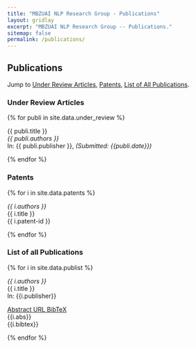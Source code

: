 ```yaml
---
title: "MBZUAI NLP Research Group - Publications"
layout: gridlay
excerpt: "MBZUAI NLP Research Group -- Publications."
sitemap: false
permalink: /publications/
---
```


<h2>Publications</h2>

Jump to [Under Review Articles](#under-review-articles), [Patents](#patents), [List of All Publications](#list-of-all-publications).

<h3 id="under-review-articles"> Under Review Articles </h3>

{% for publi in site.data.under_review %}
  
  <span class="navy">{{ publi.title }}</span><br />
  <em>{{ publi.authors }} </em><br />
  In: {{ publi.publisher }}, <i class="sky">(Submitted: {{publi.date}})</i>
  

{% endfor %}

<h3 id="patents"> Patents </h3>

{% for i in site.data.patents %}

  <em>{{ i.authors }} </em><br />
  {{ i.title }} <br />
  <span class="sky">{{ i.patent-id }}</span>

{% endfor %}

<h3 id="list-of-all-publications"> List of all Publications </h3>

{% for i in site.data.publist %}

  <em>{{ i.authors }} </em><br />
  <span class="navy">{{ i.title }}</span><br />
  In: {{i.publisher}}
<div class="col-sm-12 clearfix">
  <a class="small-sky-btn" data-toggle="collapse" href="#{{i.abs}}" role="button" aria-expanded="false" aria-controls="{{i.abs}}">
    Abstract
  </a>
  <a class="small-sky-btn" href="{{ i.url }}" target="_blank">
    URL
  </a>
  <a class="small-sky-btn" data-toggle="collapse" href="##{{i.bibtex}}" role="button" aria-expanded="false" aria-controls="{{i.bibtex}}">
    BibTeX
  </a>
</div>


<div class="collapse" id="{{i.abs}}">
  <div class="card card-body">
    {{i.abs}}
  </div>
</div>

<div class="collapse" id="{{i.bibtex}}">
  <div class="card card-body">
   {{i.bibtex}}
  </div>
</div>

{% endfor %}
